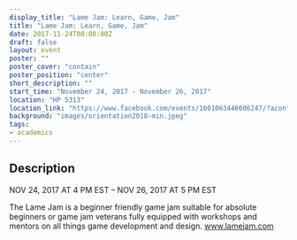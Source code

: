 ```yaml
---
display_title: "Lame Jam: Learn, Game, Jam"
title: "Lame Jam: Learn, Game, Jam"
date: 2017-11-24T00:00:00Z
draft: false
layout: event
poster: ""
poster_cover: "contain"
poster_position: "center"
short_description: ""
start_time: "November 24, 2017 - November 26, 2017"
location: "HP 5313"
location_link: "https://www.facebook.com/events/1601063446606247/?acontext=%7B%22event_action_history%22%3A[%7B%22surface%22%3A%22page%22%7D]%7D"
background: "images/orientation2018-min.jpeg"
tags:
- academics
---
```


## Description

NOV 24, 2017 AT 4 PM EST – NOV 26, 2017 AT 5 PM EST

The Lame Jam is a beginner friendly game jam suitable for absolute beginners or game jam veterans fully equipped with workshops and mentors on all things game development and design.
www.lamejam.com
